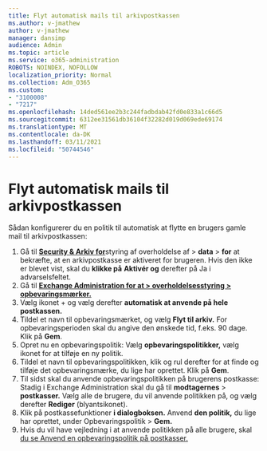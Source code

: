 ```yaml
---
title: Flyt automatisk mails til arkivpostkassen
ms.author: v-jmathew
author: v-jmathew
manager: dansimp
audience: Admin
ms.topic: article
ms.service: o365-administration
ROBOTS: NOINDEX, NOFOLLOW
localization_priority: Normal
ms.collection: Adm_O365
ms.custom:
- "3100008"
- "7217"
ms.openlocfilehash: 14ded561ee2b3c244fadbdab42fd0e833a1c66d5
ms.sourcegitcommit: 6312ee31561db36104f32282d019d069ede69174
ms.translationtype: MT
ms.contentlocale: da-DK
ms.lasthandoff: 03/11/2021
ms.locfileid: "50744546"
---
```

# <a name="automatically-move-email-messages-to-the-archive-mailbox"></a>Flyt automatisk mails til arkivpostkassen

Sådan konfigurerer du en politik til automatisk at flytte en brugers gamle mail til arkivpostkassen:

1. Gå til [**Security & Arkiv for**](https://go.microsoft.com/fwlink/p/?linkid=2077143)styring af overholdelse af  >  **data**  >  **for** at bekræfte, at en arkivpostkasse er aktiveret for brugeren. Hvis den ikke er blevet vist, skal du **klikke på** **Aktivér og** derefter på Ja i advarselsfeltet.
2. Gå til [**Exchange Administration for at > overholdelsesstyring > opbevaringsmærker.**](https://go.microsoft.com/fwlink/?linkid=2059104)
3. Vælg ikonet + og vælg derefter **automatisk at anvende på hele postkassen.**
4. Tildel et navn til opbevaringsmærket, og vælg **Flyt til arkiv.** For opbevaringsperioden skal du angive den ønskede tid, f.eks. 90 dage. Klik på **Gem**.
5. Opret nu en opbevaringspolitik: Vælg **opbevaringspolitikker,** vælg ikonet for at tilføje en ny politik.
6. Tildel et navn til opbevaringspolitikken, klik og rul derefter for at finde og tilføje det opbevaringsmærke, du lige har oprettet. Klik på **Gem**.
7. Til sidst skal du anvende opbevaringspolitikken på brugerens postkasse: Stadig i Exchange Administration skal du gå til **modtagernes**  >  **postkasser.** Vælg alle de brugere, du vil anvende politikken på, og vælg derefter **Rediger** (blyantsikonet).
8. Klik på postkassefunktioner **i dialogboksen.** Anvend **den politik,** du lige har oprettet, under Opbevaringspolitik > **Gem.**
9. Hvis du vil have vejledning i at anvende politikken på alle brugere, skal [du se Anvend en opbevaringspolitik på postkasser.](https://docs.microsoft.com/exchange/security-and-compliance/messaging-records-management/apply-retention-policy)
